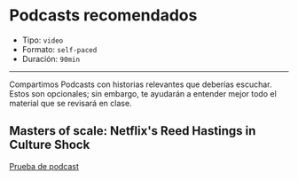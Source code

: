 # Podcasts recomendados

* Tipo: `video`
* Formato: `self-paced`
* Duración: `90min`

***

Compartimos Podcasts con historias relevantes que deberías escuchar. Estos son
opcionales; sin embargo, te ayudarán a entender mejor todo el material que se
revisará en clase.

## Masters of scale: Netflix's Reed Hastings in Culture Shock

[Prueba de podcast](https://w.soundcloud.com/player/?url=https%3A//api.soundcloud.com/tracks/332779915)